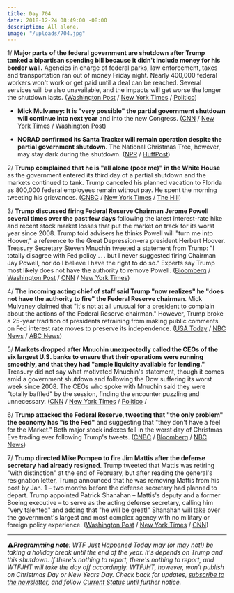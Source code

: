 ```yaml
---
title: Day 704
date: 2018-12-24 08:49:00 -08:00
description: All alone.
image: "/uploads/704.jpg"
---
```


1/ **Major parts of the federal government are shutdown after Trump tanked a bipartisan spending bill because it didn't include money for his border wall.** Agencies in charge of federal parks, law enforcement, taxes and transportation ran out of money Friday night. Nearly 400,000 federal workers won't work or get paid until a deal can be reached. Several services will be also unavailable, and the impacts will get worse the longer the shutdown lasts. ([Washington Post](https://www.washingtonpost.com/politics/trump-leans-on-mcconnell-to-pass-spending-bill-with-border-funding-in-senate/2018/12/21/31bb453a-0517-11e9-b5df-5d3874f1ac36_story.html?utm_term=.1426246a184b) / [New York Times](https://www.nytimes.com/2018/12/21/us/politics/trump-shutdown-border-wall.html) / [Politico](https://www.politico.com/story/2018/12/21/senate-trump-wall-1072331))

* **Mick Mulvaney: It is "very possible" the partial government shutdown will continue into next year** and into the new Congress. ([CNN](https://www.cnn.com/2018/12/23/politics/mick-mulvaney-shutdown/index.html) / [New York Times](https://www.nytimes.com/2018/12/23/us/politics/shutdown-trump-democrats.html) / [Washington Post](https://www.washingtonpost.com/business/economy/very-possible-shutdown-could-last-into-new-year-white-house-budget-director-mick-mulvaney-says/2018/12/23/2e6de67c-06bf-11e9-a3f0-71c95106d96a_story.html))

* **NORAD confirmed its Santa Tracker will remain operation despite the partial government shutdown**. The National Christmas Tree, however, may stay dark during the shutdown. ([NPR](https://www.npr.org/2018/12/23/679646329/santa-tracker-unaffected-by-government-shutdown-norad-says) / [HuffPost](https://www.huffingtonpost.com/entry/national-christmas-tree-dark-shutdown_us_5c20c286e4b0407e907d3b90))

2/ **Trump complained that he is "all alone (poor me)" in the White House** as the government entered its third day of a partial shutdown and the markets continued to tank. Trump canceled his planned vacation to Florida as 800,000 federal employees remain without pay. He spent the morning tweeting his grievances. ([CNBC](https://www.cnbc.com/2018/12/24/trump-spends-christmas-eve-attacking-enemies-blasting-the-fed.html) / [New York Times](https://www.nytimes.com/2018/12/24/us/politics/trump-tweets-christmas-eve.html) / [The Hill](https://thehill.com/homenews/administration/422759-trump-i-am-all-alone-in-the-white-house-waiting-on-dems-for-deal))

3/ **Trump discussed firing Federal Reserve Chairman Jerome Powell several times over the past few days** following the latest interest-rate hike and recent stock market losses that put the market on track for its worst year since 2008. Trump told advisers he thinks Powell will "turn me into Hoover," a reference to the Great Depression-era president Herbert Hoover. Treasury Secretary Steven Mnuchin [tweeted](https://twitter.com/stevenmnuchin1/status/1076614027093061632?ref_src=twsrc%5Etfw%7Ctwcamp%5Etweetembed%7Ctwterm%5E1076614027093061632&ref_url=https%3A%2F%2Fabcnews.go.com%2FPolitics%2Ftrump-recognizes-doesnt-authority-fire-fed-chairman-mulvaney%2Fstory%3Fid%3D59977720) a statement from Trump: "I totally disagree with Fed policy . . . but I never suggested firing Chairman Jay Powell, nor do I believe I have the right to do so." Experts say Trump most likely does not have the authority to remove Powell. ([Bloomberg](https://www.bloomberg.com/news/articles/2018-12-22/trump-said-to-discuss-firing-fed-s-powell-after-latest-rate-hike) / [Washington Post](https://www.washingtonpost.com/business/economy/exasperated-over-the-market-plunge-trump-asks-advisers-whether-he-can-fire-federal-reserve-chairman-jerome-powell/2018/12/22/a71b8df2-0635-11e9-9122-82e98f91ee6f_story.html) / [CNN](https://www.cnn.com/2018/12/22/politics/trump-jerome-powell-fire-interest-rate-hike/index.html) / [New York Times](https://www.nytimes.com/2018/12/23/us/mick-mulvaney-steve-mnuchin-twitter.html))

4/ **The incoming acting chief of staff said Trump "now realizes" he "does not have the authority to fire" the Federal Reserve chairman**. Mick Mulvaney claimed that "it's not at all unusual for a president to complain about the actions of the Federal Reserve chairman." However, Trump broke a 25-year tradition of presidents refraining from making public comments on Fed interest rate moves to preserve its independence. ([USA Today](https://www.usatoday.com/story/money/2018/12/23/mulvaney-trump-now-realizes-he-cant-fire-fed-chief-jerome-powell/2403176002/) / [NBC News](https://www.nbcnews.com/politics/donald-trump/trump-knows-he-can-t-fire-fed-chair-jerome-powell-n951426) / [ABC News](https://abcnews.go.com/Politics/trump-recognizes-doesnt-authority-fire-fed-chairman-mulvaney/story?id=59977720))

5/ **Markets dropped after Mnuchin unexpectedly called the CEOs of the six largest U.S. banks to ensure that their operations were running smoothly, and that they had "ample liquidity available for lending."** Treasury did not say what motivated Mnuchin's statement, though it comes amid a government shutdown and following the Dow suffering its worst week since 2008. The CEOs who spoke with Mnuchin said they were "totally baffled" by the session, finding the encounter puzzling and unnecessary. ([CNN](https://www.cnn.com/2018/12/24/investing/stock-market-today-dow/index.html) / [New York Times](https://www.nytimes.com/2018/12/24/business/stock-markets.html) / [Politico](https://www.politico.com/story/2018/12/23/mnuchin-banks-market-stability-1074807) / 

6/ **Trump attacked the Federal Reserve, tweeting that "the only problem" the economy has "is the Fed"** and suggesting that "they don't have a feel for the Market." Both major stock indexes fell in the worst day of Christmas Eve trading ever following Trump's tweets. ([CNBC](https://www.cnbc.com/2018/12/24/us-stock-futures-fall-slightly-as-the-dow-attempts-to-rebound-from-its-worst-week-in-a-decade.html) / [Bloomberg](https://www.bloomberg.com/news/articles/2018-12-24/trump-blasts-federal-reserve-as-u-s-economy-s-only-problem) / [NBC News](https://www.nbcnews.com/business/markets/dow-drops-653-points-worst-christmas-eve-trading-day-ever-n951661))

7/ **Trump directed Mike Pompeo to fire Jim Mattis after the defense secretary had already resigned**. Trump tweeted that Mattis was retiring "with distinction" at the end of February, but after reading the general's resignation letter, Trump announced that he was removing Mattis from his post by Jan. 1 – two months before the defense secretary had planned to depart. Trump appointed Patrick Shanahan – Mattis's deputy and a former Boeing executive – to serve as the acting defense secretary, calling him "very talented" and adding that "he will be great!" Shanahan will take over the government's largest and most complex agency with no military or foreign policy experience. ([Washington Post](https://www.washingtonpost.com/politics/trump-forces-mattis-out-two-months-early-names-shanahan-acting-defense-secretary/2018/12/23/b78a0478-06d2-11e9-a3f0-71c95106d96a_story.html) / [New York Times](https://www.nytimes.com/2018/12/23/us/politics/trump-mattis.html) / [CNN](https://www.cnn.com/2018/12/24/politics/who-is-patrick-shanahan-acting-defense-department-secretary/index.html))

---

⚠️***Programming note**: WTF Just Happened Today may (or may not!) be taking a holiday break until the end of the year. It's depends on Trump and this shutdown. If there's nothing to report, there's nothing to report, and WTFJHT will take the day off accordingly. WTFJHT, however, won't publish on Christmas Day or New Years Day. Check back for updates, [subscribe to the newsletter](https://whatthefuckjusthappenedtoday.com/subscribe/), and follow [Current Status](https://currentstatus.io/) until further notice.*